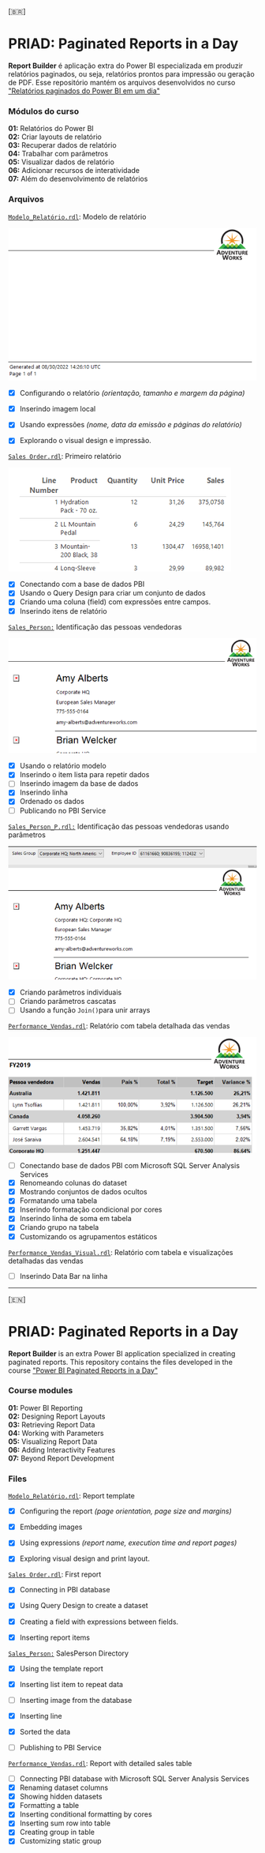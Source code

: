 [🇧🇷]


# PRIAD: Paginated Reports in a Day

**Report Builder** é aplicação extra do Power BI especializada em produzir relatórios paginados, ou seja, relatórios prontos para impressão ou geração de PDF. Esse repositório mantém os arquivos desenvolvidos no curso [ "Relatórios paginados do Power BI em um dia" ](https://docs.microsoft.com/pt-br/power-bi/learning-catalog/paginated-reports-online-course)

### **Módulos do curso**

**01:** Relatórios do Power BI\
**02:** Criar layouts de relatório\
**03:** Recuperar dados de relatório\
**04:** Trabalhar com parâmetros\
**05:** Visualizar dados de relatório\
**06:** Adicionar recursos de interatividade\
**07:** Além do desenvolvimento de relatórios



### Arquivos

[`Modelo_Relatório.rdl`](https://github.com/anaduart/Power-BI-Paginated-Reports-in-a-Day/blob/main/Modelo_Relatorio.rdl): Modelo de relatório

![print_1](https://github.com/anaduart/Power-BI-Paginated-Reports-in-a-Day/blob/main/Imagens/modelo_relatorio.PNG)

- [x] Configurando o relatório *(orientação, tamanho e margem da página)*
- [x] Inserindo imagem local
- [x] Usando expressões *(nome, data da emissão e páginas do relatório)*
- [x] Explorando o visual design e impressão.



[`Sales Order.rdl`](https://github.com/anaduart/Power-BI-Paginated-Reports-in-a-Day/blob/main/Sales%20Order.rdl): Primeiro relatório

![print_2](https://github.com/anaduart/Power-BI-Paginated-Reports-in-a-Day/blob/main/Imagens/Sales_Order.PNG)

- [x] Conectando com a base de dados PBI
- [x] Usando o Query Design para criar um conjunto de dados
- [x] Criando uma coluna (field) com expressões entre campos.
- [x] Inserindo itens de relatório

[`Sales_Person:`](https://github.com/anaduart/Power-BI-Paginated-Reports-in-a-Day/blob/main/Sales_Person.rdl) Identificação das pessoas vendedoras

![print_3](https://github.com/anaduart/Power-BI-Paginated-Reports-in-a-Day/blob/main/Imagens/Sales_Person.PNG)

- [x] Usando o relatório modelo
- [x] Inserindo o item lista para repetir dados
- [ ] Inserindo imagem da base de dados
- [x] Inserindo linha
- [x] Ordenado os dados
- [ ] Publicando no PBI Service

[`Sales_Person_P.rdl:`](https://github.com/anaduart/Power-BI-Paginated-Reports-in-a-Day/blob/main/Sales_Person_P.rdl) Identificação das pessoas vendedoras usando parâmetros

![print_3](https://github.com/anaduart/Power-BI-Paginated-Reports-in-a-Day/blob/main/Imagens/Sales_Person_P.PNG)

- [x] Criando parâmetros individuais
- [ ] Criando parâmetros cascatas
- [ ] Usando a função `Join()`para unir arrays

[`Performance_Vendas.rdl`](https://github.com/anaduart/Power-BI-Paginated-Reports-in-a-Day/blob/main/Performance_Vendas.rdl): Relatório com tabela detalhada das vendas

![print_4](https://github.com/anaduart/Power-BI-Paginated-Reports-in-a-Day/blob/main/Imagens/Performance_venda.PNG)

- [ ]  Conectando base de dados PBI com Microsoft SQL Server Analysis Services
- [x] Renomeando colunas do dataset
- [x] Mostrando conjuntos de dados ocultos
- [x] Formatando uma tabela
- [x] Inserindo formatação condicional por cores
- [x] Inserindo linha de soma em tabela
- [x] Criando grupo na tabela
- [x] Customizando os agrupamentos estáticos

[`Performance_Vendas_Visual.rdl`](https://github.com/anaduart/Power-BI-Paginated-Reports-in-a-Day/blob/main/Performance_Vendas_Visual.rdl): Relatório com tabela e visualizações detalhadas das vendas

- [ ]  Inserindo Data Bar na linha


________

[🇪🇳]

# PRIAD: Paginated Reports in a Day

**Report Builder** is an extra Power BI application specialized in creating paginated reports. This repository contains the files developed in the course ["Power BI Paginated Reports in a Day"](https://www.youtube.com/watch?v=DN1t5p9aui0)

### **Course modules**

**01:** Power BI Reporting\
**02:** Designing Report Layouts\
**03:** Retrieving Report Data\
**04:** Working with Parameters\
**05:** Visualizing Report Data\
**06:** Adding Interactivity Features\
**07:** Beyond Report Development



### Files

[`Modelo_Relatório.rdl`](https://github.com/anaduart/Power-BI-Paginated-Reports-in-a-Day/blob/main/Modelo_Relatorio.rdl): Report template

- [x] Configuring the report *(page orientation, page size and margins)*
- [x] Embedding images
- [x] Using expressions *(report name, execution time and report pages)*
- [x] Exploring visual design and print layout.



[`Sales Order.rdl`](https://github.com/anaduart/Power-BI-Paginated-Reports-in-a-Day/blob/main/Sales%20Order.rdl):  First report

- [x] Connecting in PBI database
- [x] Using Query Design to create a dataset
- [x] Creating a field with expressions between fields.
- [x] Inserting report items



[`Sales_Person:`](https://github.com/anaduart/Power-BI-Paginated-Reports-in-a-Day/blob/main/Sales_Person.rdl) SalesPerson Directory

- [x] Using the template report
- [x] Inserting list item to repeat data
- [ ] Inserting image from the database
- [x] Inserting line
- [x] Sorted the data
- [ ] Publishing to PBI Service



[`Performance_Vendas.rdl`](https://github.com/anaduart/Power-BI-Paginated-Reports-in-a-Day/blob/main/Performance_Vendas.rdl): Report with detailed sales table

- [ ] Connecting PBI database with Microsoft SQL Server Analysis Services
- [x] Renaming dataset columns
- [x] Showing hidden datasets
- [x] Formatting a table
- [x] Inserting conditional formatting by cores
- [x] Inserting sum row into table
- [x] Creating group in table
- [x] Customizing static group
